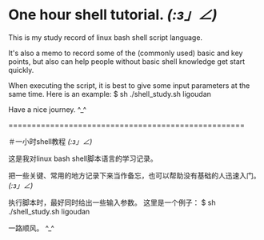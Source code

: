 # One hour shell tutorial.  _(:з」∠)_
This is my study record of linux bash shell script language.

It's also a memo to record some of the (commonly used) basic and key points, but also can help people without basic shell knowledge get start quickly.

When executing the script, it is best to give some input parameters at the same time. Here is an example:
$ sh ./shell_study.sh ligoudan

Have a nice journey. ^_^

===================================================

＃一小时shell教程 _(:з」∠)_

这是我对linux bash shell脚本语言的学习记录。

把一些关键、常用的地方记录下来当作备忘，也可以帮助没有基础的人迅速入门。 _(:з」∠)_

执行脚本时，最好同时给出一些输入参数。 这里是一个例子：
$ sh ./shell_study.sh ligoudan

一路顺风。 ^_^


